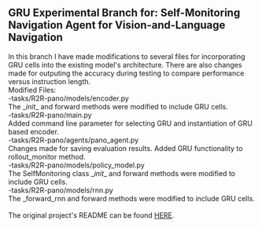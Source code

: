 ## GRU Experimental Branch for: Self-Monitoring Navigation Agent for Vision-and-Language Navigation
In this branch I have made modifications to several files for incorporating GRU cells into the existing model's architecture.
There are also changes made for outputing the accuracy during testing to compare performance versus instruction length.
<br/>
Modified Files:<br/>
-tasks/R2R-pano/models/encoder.py <br/>
    The \__init__ and forward methods were modified to include GRU cells.<br/>
-tasks/R2R-pano/main.py<br/>
    Added command line parameter for selecting GRU and instantiation of GRU based encoder.<br/>
-tasks/R2R-pano/agents/pano_agent.py <br/>
    Changes made for saving evaluation results. Added GRU functionality to rollout_monitor method.<br/>
-tasks/R2R-pano/models/policy_model.py<br/>
    The SelfMonitoring class \__init__ and forward methods were modified to include GRU cells.<br/>
-tasks/R2R-pano/models/rnn.py<br/>
    The \_forward\_rnn and forward methods were modified to include GRU cells.<br/>
<br/>
The original project's README can be found [HERE](https://github.com/charlesramey/selfmonitoring-agent/blob/master/README.md).
